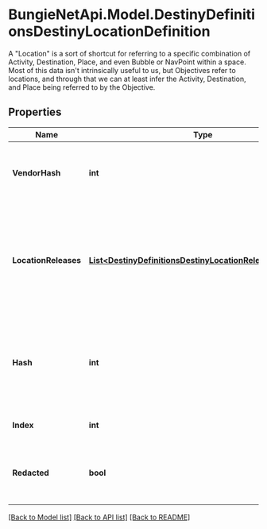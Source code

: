 # BungieNetApi.Model.DestinyDefinitionsDestinyLocationDefinition
A \"Location\" is a sort of shortcut for referring to a specific combination of Activity, Destination, Place, and even Bubble or NavPoint within a space.  Most of this data isn't intrinsically useful to us, but Objectives refer to locations, and through that we can at least infer the Activity, Destination, and Place being referred to by the Objective.
## Properties

Name | Type | Description | Notes
------------ | ------------- | ------------- | -------------
**VendorHash** | **int** | If the location has a Vendor on it, this is the hash identifier for that Vendor. Look them up with DestinyVendorDefinition. | [optional] 
**LocationReleases** | [**List&lt;DestinyDefinitionsDestinyLocationReleaseDefinition&gt;**](DestinyDefinitionsDestinyLocationReleaseDefinition.md) | A Location may refer to different specific spots in the world based on the world&#39;s current state. This is a list of those potential spots, and the data we can use at runtime to determine which one of the spots is the currently valid one. | [optional] 
**Hash** | **int** | The unique identifier for this entity. Guaranteed to be unique for the type of entity, but not globally.  When entities refer to each other in Destiny content, it is this hash that they are referring to. | [optional] 
**Index** | **int** | The index of the entity as it was found in the investment tables. | [optional] 
**Redacted** | **bool** | If this is true, then there is an entity with this identifier/type combination, but BNet is not yet allowed to show it. Sorry! | [optional] 

[[Back to Model list]](../README.md#documentation-for-models) [[Back to API list]](../README.md#documentation-for-api-endpoints) [[Back to README]](../README.md)


